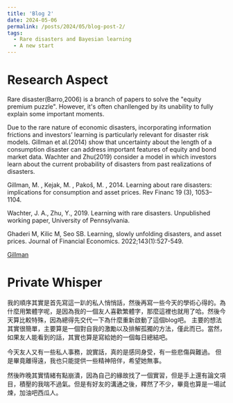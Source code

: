 ```yaml
---
title: 'Blog 2'
date: 2024-05-06
permalink: /posts/2024/05/blog-post-2/
tags:
  - Rare disasters and Bayesian learning
  - A new start
---
```



Research Aspect
======
Rare disaster(Barro,2006) is a branch of papers to solve the "equity premium puzzle". However, it's often chanllenged by its unability to fully explain some important moments.

Due to the rare nature of economic disasters, incorporating information frictions and investors’ learning is particularly relevant for disaster risk models. Gillman et al.(2014) show that uncertainty about the length of a consumption disaster can address important features of equity and bond market data. Wachter and Zhu(2019) consider a model in which investors learn about the current probability of disasters from past realizations of disasters. 

Gillman, M. , Kejak, M. , Pakoš, M. , 2014. Learning about rare disasters: implications for consumption and asset prices. Rev Financ 19 (3), 1053–1104.

Wachter, J. A., Zhu, Y., 2019. Learning with rare disasters. Unpublished working paper, University of Pennsylvania.

Ghaderi M, Kilic M, Seo SB. Learning, slowly unfolding disasters, and asset prices. Journal of Financial Economics. 2022;143(1):527-549.

[Gillman](../images/Gillman.png)

Private Whisper
======
我的順序其實是首先寫這一趴的私人悄悄話，然後再寫一些今天的學術心得的。為什麼用繁體字呢，是因為我的一個友人喜歡繁體字，那麼這裡也就用了哈。然後今天算比較特殊，因為總得先交代一下為什麼重新啟動了這個blog吧。
主要的想法其實很簡單，主要算是一個對自我的激勵以及排解孤獨的方法，僅此而已。當然，如果友人能看到的話，其實也算是寫給她的一個每日總結吧。

今天友人又有一些私人事務，說實話，真的是感同身受，有一些悲傷與難過。
但是畢竟離得遠，我也只能提供一些精神陪伴，希望她無事。

然後昨晚其實情緒有點崩潰，因為自己的緣故找了一個實習，但是手上還有論文項目，積壓的我喘不過氣。但是有好友的溝通之後，釋然了不少，畢竟也算是一場試煉，加油吧西瓜人。




